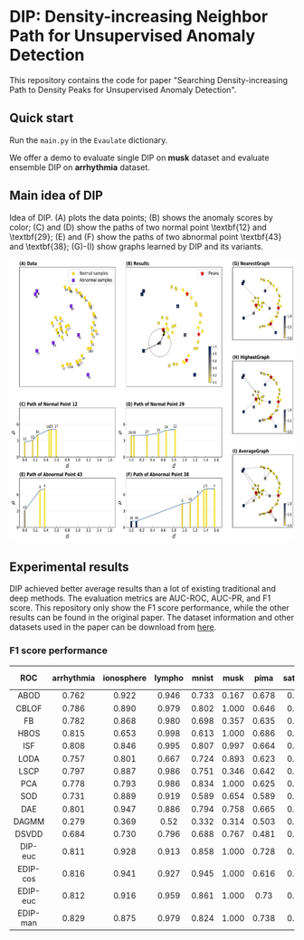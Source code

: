 # DIP: Density-increasing Neighbor Path for Unsupervised Anomaly Detection
This repository contains the code for paper "Searching Density-increasing Path to Density Peaks for Unsupervised Anomaly Detection".

## Quick start
Run the `main.py` in the `Evaulate` dictionary.

We offer a demo to evaluate single DIP on **musk** dataset and evaluate ensemble DIP on **arrhythmia** dataset.

## Main idea of DIP
Idea of DIP. (A) plots the data points; (B) shows the anomaly scores by color; (C) and (D) show the paths of two normal point \textbf{12} and \textbf{29};
 (E) and (F) show the paths of two abnormal point \textbf{43} and \textbf{38}; (G)-(I) show graphs learned by DIP and its variants.
<div align=center><img src ="https://github.com/zhaojiachen1994/DIP-Anomaly-Detection/blob/main/figures/DIPidea.jpg" width="700" height="500"/></div>

## Experimental results

DIP achieved better average results than a lot of existing traditional and deep methods. The evaluation metrics are AUC-ROC,
AUC-PR, and F1 score. This repository only show the F1 score performance, while the other results can be found in the original paper.
The dataset information and other datasets used in the paper can be download from [here](http://odds.cs.stonybrook.edu/).


### F1 score performance

|    ROC   | arrhythmia | ionosphere | lympho | mnist |  musk |  pima | satellite | satimage-2 | thyroid | vowels |  wbc  | Average |
|:--------:|:----------:|:----------:|:------:|:-----:|:-----:|:-----:|:---------:|:----------:|:-------:|:------:|:-----:|:-------:|
|   ABOD   |    0.762   |    0.922   |  0.946 | 0.733 | 0.167 | 0.678 |   0.554   |    0.793   |  0.909  |  0.965 | 0.908 |  0.757  |
|   CBLOF  |    0.786   |    0.890   |  0.979 | 0.802 | 1.000 | 0.646 |   0.719   |    0.999   |  0.931  |  0.915 | 0.939 |  0.873  |
|    FB    |    0.782   |    0.868   |  0.980 | 0.698 | 0.357 | 0.635 |   0.552   |    0.457   |  0.950  |  0.946 | 0.945 |  0.742  |
|   HBOS   |    0.815   |    0.653   |  0.998 | 0.613 | 1.000 | 0.686 |   0.750   |    0.983   |  0.959  |  0.686 | 0.953 |  0.827  |
|    ISF   |    0.808   |    0.846   |  0.995 | 0.807 | 0.997 | 0.664 |   0.730   |    0.992   |  0.979  |  0.752 | 0.919 |  0.862  |
|   LODA   |    0.757   |    0.801   |  0.667 | 0.724 | 0.893 | 0.623 |   0.611   |    0.986   |  0.828  |  0.713 | 0.926 |  0.775  |
|   LSCP   |    0.797   |    0.887   |  0.986 | 0.751 | 0.346 | 0.642 |   0.567   |    0.671   |  0.947  |  0.944 |  0.94 |  0.770  |
|    PCA   |    0.778   |    0.793   |  0.986 | 0.834 | 1.000 | 0.625 |   0.628   |    0.977   |  0.956  |  0.617 | 0.906 |  0.827  |
|    SOD   |    0.731   |    0.889   |  0.919 | 0.589 | 0.654 | 0.589 |   0.644   |    0.840   |  0.921  |  0.887 | 0.919 |  0.780  |
|    DAE   |    0.801   |    0.947   |  0.886 | 0.794 | 0.758 | 0.665 |   0.638   |    0.799   |  0.943  |  0.555 | 0.875 |  0.787  |
|   DAGMM  |    0.279   |    0.369   |  0.52  | 0.332 | 0.314 | 0.503 |   0.305   |    0.862   |  0.536  |  0.57  | 0.761 |  0.486  |
|   DSVDD  |    0.684   |    0.730   |  0.796 | 0.688 | 0.767 | 0.481 |   0.670   |    0.733   |  0.693  |  0.500 | 0.911 |  0.695  |
|  DIP-euc |    0.811   |    0.928   |  0.913 | 0.858 | 1.000 | 0.728 |   0.652   |    0.999   |  0.946  |  0.958 | 0.943 |  0.885  |
| EDIP-cos |    0.816   |    0.941   |  0.927 | 0.945 | 1.000 | 0.616 |   0.800   |    0.991   |  0.962  |  0.909 | 0.583 |  0.863  |
| EDIP-euc |    0.812   |    0.916   |  0.959 | 0.861 | 1.000 |  0.73 |   0.779   |    0.999   |  0.942  |  0.933 | 0.943 |  0.900  |
| EDIP-man |    0.829   |    0.875   |  0.979 | 0.824 | 1.000 | 0.738 |   0.789   |    0.998   |  0.958  |  0.921 | 0.948 |  0.900  |